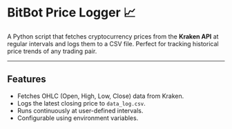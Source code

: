 # BitBot Price Logger 📈

A Python script that fetches cryptocurrency prices from the **Kraken API** at regular intervals and logs them to a CSV file. Perfect for tracking historical price trends of any trading pair.  

---

## Features

- Fetches OHLC (Open, High, Low, Close) data from Kraken.  
- Logs the latest closing price to `data_log.csv`.  
- Runs continuously at user-defined intervals.  
- Configurable using environment variables.  